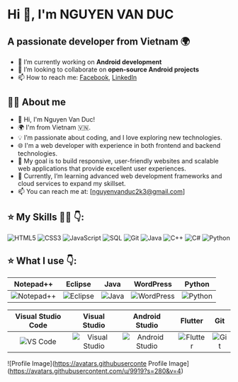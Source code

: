 
# Hi 👋, I'm NGUYEN VAN DUC

## A passionate developer from Vietnam 🌍

- 🔭 I’m currently working on **Android development**  
- 👯 I’m looking to collaborate on **open-source Android projects**  
- 📫 How to reach me: [Facebook](https://facebook.com/duccguccii), [LinkedIn](https://linkedin.com/in/yourprofile)


## 👨‍💻 About me

- 🔭 Hi, I'm Nguyen Van Duc!
- 🌍 I'm from Vietnam 🇻🇳.
- 💡 I’m passionate about coding, and I love exploring new technologies.
- 🌐 I'm a web developer with experience in both frontend and backend technologies.
- 🚀 My goal is to build responsive, user-friendly websites and scalable web applications that provide excellent user experiences.
- 🌱 Currently, I’m learning advanced web development frameworks and cloud services to expand my skillset.
- 📫 You can reach me at: [nguyenvanduc2k3@gmail.com]





## ⭐ My Skills 👨‍💻 👇:

![HTML5](https://img.shields.io/badge/HTML5-E34F26?style=for-the-badge&logo=html5&logoColor=white)
![CSS3](https://img.shields.io/badge/CSS3-1572B6?style=for-the-badge&logo=css3&logoColor=white)
![JavaScript](https://img.shields.io/badge/JavaScript-F7DF1E?style=for-the-badge&logo=javascript&logoColor=black)
![SQL](https://img.shields.io/badge/SQL-003B57?style=for-the-badge&logo=postgresql&logoColor=white)
![Git](https://img.shields.io/badge/Git-F05032?style=for-the-badge&logo=git&logoColor=white)
![Java](https://img.shields.io/badge/Java-ED8B00?style=for-the-badge&logo=java&logoColor=white)
![C++](https://img.shields.io/badge/C++-00599C?style=for-the-badge&logo=cplusplus&logoColor=white)
![C#](https://img.shields.io/badge/C%23-239120?style=for-the-badge&logo=c-sharp&logoColor=white)
![Python](https://img.shields.io/badge/Python-3776AB?style=for-the-badge&logo=python&logoColor=white)

## ⭐ What I use 👇:

| Notepad++ | Eclipse | Java | WordPress | Python |
|:---------:|:-------:|:----:|:---------:|:------:|
| ![Notepad++](https://img.shields.io/badge/Notepad++-90E59A?style=for-the-badge&logo=notepadplusplus&logoColor=black) | ![Eclipse](https://img.shields.io/badge/Eclipse-2C2255?style=for-the-badge&logo=eclipse&logoColor=white) | ![Java](https://img.shields.io/badge/Java-ED8B00?style=for-the-badge&logo=java&logoColor=white) | ![WordPress](https://img.shields.io/badge/WordPress-21759B?style=for-the-badge&logo=wordpress&logoColor=white) | ![Python](https://img.shields.io/badge/Python-3776AB?style=for-the-badge&logo=python&logoColor=white) |

| Visual Studio Code | Visual Studio | Android Studio | Flutter | Git |
|:------------------:|:-------------:|:--------------:|:-------:|:---:|
| ![VS Code](https://img.shields.io/badge/VS%20Code-007ACC?style=for-the-badge&logo=visual-studio-code&logoColor=white) | ![Visual Studio](https://img.shields.io/badge/Visual_Studio-5C2D91?style=for-the-badge&logo=visual-studio&logoColor=white) | ![Android Studio](https://img.shields.io/badge/Android_Studio-3DDC84?style=for-the-badge&logo=android-studio&logoColor=white) | ![Flutter](https://img.shields.io/badge/Flutter-02569B?style=for-the-badge&logo=flutter&logoColor=white) | ![Git](https://img.shields.io/badge/Git-F05032?style=for-the-badge&logo=git&logoColor=white) |


![Profile Image](https://avatars.githubuserconte
Profile Image](https://avatars.githubusercontent.com/u/9919?s=280&v=4) <!-- Đây là một ví dụ ảnh từ GitHub -->

